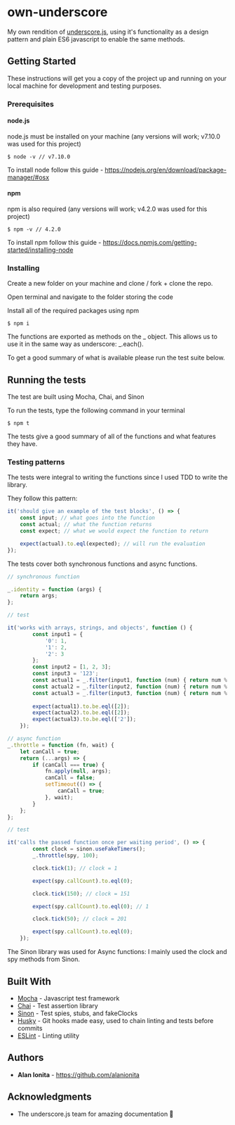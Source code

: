 # own-underscore

My own rendition of [underscore.js](http://underscorejs.org), using it's functionality as a design pattern and plain ES6 javascript to enable the same methods.

## Getting Started

These instructions will get you a copy of the project up and running on your local machine for development and testing purposes. 

### Prerequisites

#### node.js

node.js must be installed on your machine (any versions will work; v7.10.0 was used for this project)

```
$ node -v // v7.10.0
```

To install node follow this guide -  https://nodejs.org/en/download/package-manager/#osx

#### npm

npm is also required (any versions will work; v4.2.0 was used for this project)

```
$ npm -v // 4.2.0
```

To install npm follow this guide - https://docs.npmjs.com/getting-started/installing-node

### Installing

Create a new folder on your machine and clone / fork + clone the repo. 

Open terminal and navigate to the folder storing the code

Install all of the required packages using npm

```
$ npm i  
```
The functions are exported as methods on the _ object. This allows us to use it in the same way as underscore: _.each().

To get a good summary of what is available please run the test suite below.


## Running the tests

The test are built using Mocha, Chai, and Sinon

To run the tests, type the following command in your terminal

```
$ npm t
```

The tests give a good summary of all of the functions and what features they have.

### Testing patterns

The tests were integral to writing the functions since I used TDD to write the library. 

They follow this pattern:

```javascript
it('should give an example of the test blocks', () => {
    const input; // what goes into the function
    const actual; // what the function returns
    const expect; // what we would expect the function to return

    expect(actual).to.eql(expected); // will run the evaluation
});
```

The tests cover both synchronous functions and async functions. 

```javascript
// synchronous function 

_.identity = function (args) {
    return args;
};

// test

it('works with arrays, strings, and objects', function () {
        const input1 = {
            '0': 1,
            '1': 2,
            '2': 3
        };
        const input2 = [1, 2, 3];
        const input3 = '123';
        const actual1 = _.filter(input1, function (num) { return num % 2 === 0; });
        const actual2 = _.filter(input2, function (num) { return num % 2 === 0; });
        const actual3 = _.filter(input3, function (num) { return num % 2 === 0; });
        
        expect(actual1).to.be.eql([2]);
        expect(actual2).to.be.eql([2]);
        expect(actual3).to.be.eql(['2']);
    });
```

```javascript
// async function
_.throttle = function (fn, wait) {
    let canCall = true;
    return (...args) => {
        if (canCall === true) {
            fn.apply(null, args);
            canCall = false;
            setTimeout(() => {
                canCall = true;
            }, wait);
        }
    };
};

// test

it('calls the passed function once per waiting period', () => {
        const clock = sinon.useFakeTimers();
        _.throttle(spy, 100);

        clock.tick(1); // clock = 1

        expect(spy.callCount).to.eql(0);

        clock.tick(150); // clock = 151

        expect(spy.callCount).to.eql(0); // 1

        clock.tick(50); // clock = 201

        expect(spy.callCount).to.eql(0);
    });
```

The Sinon library was used for Async functions: I mainly used the clock and spy methods from Sinon.

## Built With

* [Mocha](https://mochajs.org) - Javascript test framework
* [Chai](http://chaijs.com/guide/) - Test assertion library
* [Sinon](http://sinonjs.org) - Test spies, stubs, and fakeClocks
* [Husky](https://github.com/typicode/husky) - Git hooks made easy, used to chain linting and tests before commits
* [ESLint](http://eslint.org) - Linting utility

## Authors

* **Alan Ionita** - https://github.com/alanionita

## Acknowledgments

* The underscore.js team for amazing documentation 🙌
